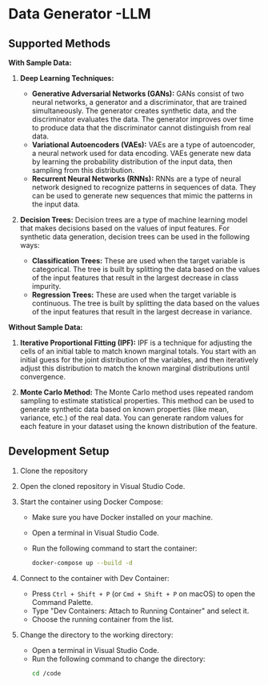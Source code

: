 # Data Generator -LLM
## Supported Methods

**With Sample Data:**

1. **Deep Learning Techniques:**
    - **Generative Adversarial Networks (GANs):** GANs consist of two neural networks, a generator and a discriminator, that are trained simultaneously. The generator creates synthetic data, and the discriminator evaluates the data. The generator improves over time to produce data that the discriminator cannot distinguish from real data.
    - **Variational Autoencoders (VAEs):** VAEs are a type of autoencoder, a neural network used for data encoding. VAEs generate new data by learning the probability distribution of the input data, then sampling from this distribution.
    - **Recurrent Neural Networks (RNNs):** RNNs are a type of neural network designed to recognize patterns in sequences of data. They can be used to generate new sequences that mimic the patterns in the input data.

2. **Decision Trees:** Decision trees are a type of machine learning model that makes decisions based on the values of input features. For synthetic data generation, decision trees can be used in the following ways:
    - **Classification Trees:** These are used when the target variable is categorical. The tree is built by splitting the data based on the values of the input features that result in the largest decrease in class impurity.
    - **Regression Trees:** These are used when the target variable is continuous. The tree is built by splitting the data based on the values of the input features that result in the largest decrease in variance.

**Without Sample Data:**

1. **Iterative Proportional Fitting (IPF):** IPF is a technique for adjusting the cells of an initial table to match known marginal totals. You start with an initial guess for the joint distribution of the variables, and then iteratively adjust this distribution to match the known marginal distributions until convergence.

2. **Monte Carlo Method:** The Monte Carlo method uses repeated random sampling to estimate statistical properties. This method can be used to generate synthetic data based on known properties (like mean, variance, etc.) of the real data. You can generate random values for each feature in your dataset using the known distribution of the feature.

## Development Setup

1. Clone the repository

2. Open the cloned repository in Visual Studio Code.

3. Start the container using Docker Compose:

    - Make sure you have Docker installed on your machine.
    - Open a terminal in Visual Studio Code.
    - Run the following command to start the container:

        ```bash
        docker-compose up --build -d
        ```

4. Connect to the container with Dev Container:
    - Press `Ctrl + Shift + P` (or `Cmd + Shift + P` on macOS) to open the Command Palette.
    - Type "Dev Containers: Attach to Running Container" and select it.
    - Choose the running container from the list.

5. Change the directory to the working directory:
    - Open a terminal in Visual Studio Code.
    - Run the following command to change the directory:
        ```bash
        cd /code
        ```
